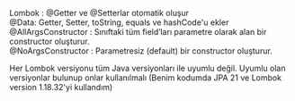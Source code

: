 Lombok : @Getter ve @Setterlar otomatik oluşur   
@Data: Getter, Setter, toString, equals ve hashCode'u ekler  
@AllArgsConstructor : Sınıftaki tüm field’ları parametre olarak alan bir constructor oluşturur.  
@NoArgsConstructor : Parametresiz (default) bir constructor oluşturur.  

Her Lombok versiyonu tüm Java versiyonları ile uyumlu değil. Uyumlu olan versiyonlar bulunup onlar kullanılmalı (Benim kodumda JPA 21 ve Lombok version 1.18.32'yi kullandım)
